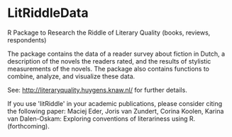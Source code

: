 # LitRiddleData

R Package to Research the Riddle of Literary Quality (books, reviews, respondents)

The package contains the data of a reader survey about fiction in Dutch, a description of the novels the readers rated, and the results of stylistic measurements of the novels. The package also contains functions to combine, analyze, and visualize these data.

See: http://literaryquality.huygens.knaw.nl/ for further details.

If you use 'litRiddle' in your academic publications, please consider citing the following paper: Maciej Eder, Joris van Zundert, Corina Koolen, Karina van Dalen-Oskam: Exploring conventions of literariness using R. (forthcoming).
